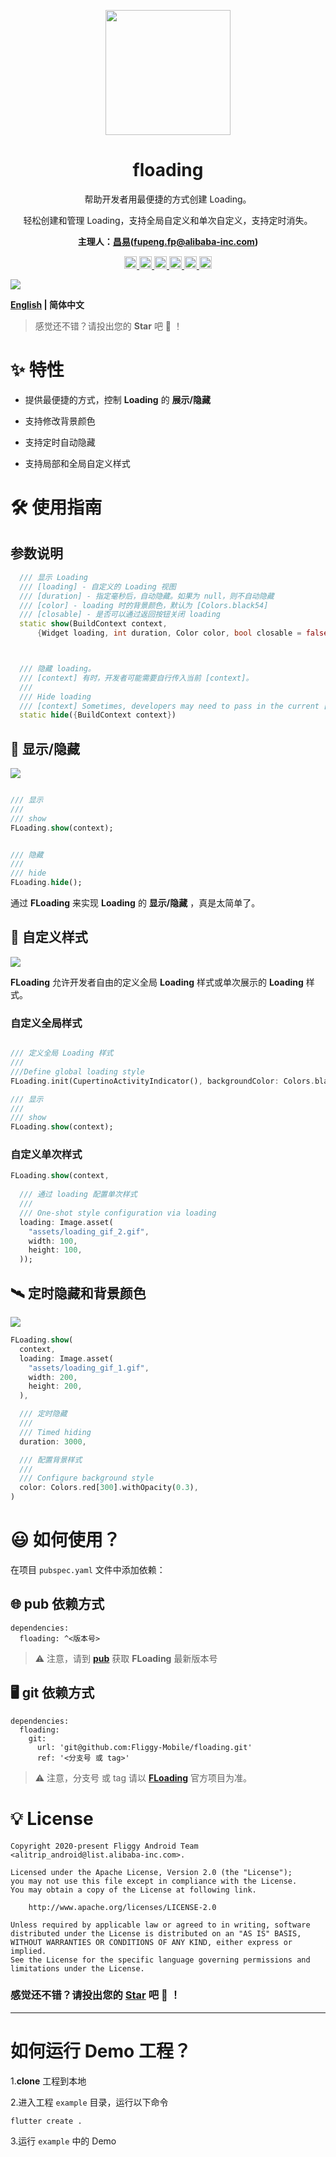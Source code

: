 <p align="center">
  <a href="https://github.com/Fliggy-Mobile">
    <img width="200" src="https://gw.alicdn.com/tfs/TB1a288sxD1gK0jSZFKXXcJrVXa-360-360.png">
  </a>
</p>

<h1 align="center">floading</h1>


<div align="center">

<p>帮助开发者用最便捷的方式创建 Loading。</p>

<p>轻松创建和管理 Loading，支持全局自定义和单次自定义，支持定时消失。</p>

<p><strong>主理人：<a href="">昌易</a>(<a href="fupeng.fp@alibaba-inc.com">fupeng.fp@alibaba-inc.com</a>)</strong></p>

<p>

<a href="https://pub.dev/packages/floading#-readme-tab-">
    <img height="20" src="https://img.shields.io/badge/Version-1.0.0-important.svg">
</a>


<a href="https://github.com/Fliggy-Mobile/floading">
    <img height="20" src="https://img.shields.io/badge/Build-passing-brightgreen.svg">
</a>


<a href="https://github.com/Fliggy-Mobile">
    <img height="20" src="https://img.shields.io/badge/Team-FAT-ffc900.svg">
</a>

<a href="https://www.dartcn.com/">
    <img height="20" src="https://img.shields.io/badge/Language-Dart-blue.svg">
</a>

<a href="https://pub.dev/documentation/floading/latest/floading/floading-library.html">
    <img height="20" src="https://img.shields.io/badge/API-done-yellowgreen.svg">
</a>

<a href="http://www.apache.org/licenses/LICENSE-2.0.txt">
   <img height="20" src="https://img.shields.io/badge/License-Apache--2.0-blueviolet.svg">
</a>

<p>
<p>

</div>

![](https://gw.alicdn.com/tfs/TB1XHHyf8Bh1e4jSZFhXXcC9VXa-1462-552.png)


**[English](https://github.com/Fliggy-Mobile/floading) | 简体中文**

> 感觉还不错？请投出您的 **Star** 吧 🥰 ！

# ✨ 特性

- 提供最便捷的方式，控制  **Loading**  的  **展示/隐藏** 

- 支持修改背景颜色

- 支持定时自动隐藏

- 支持局部和全局自定义样式

# 🛠 使用指南

## 参数说明

```dart
  /// 显示 Loading
  /// [loading] - 自定义的 Loading 视图
  /// [duration] - 指定毫秒后，自动隐藏。如果为 null，则不自动隐藏
  /// [color] - loading 时的背景颜色，默认为 [Colors.black54]
  /// [closable] - 是否可以通过返回按钮关闭 loading
  static show(BuildContext context,
      {Widget loading, int duration, Color color, bool closable = false})



  /// 隐藏 loading。
  /// [context] 有时，开发者可能需要自行传入当前 [context]。
  ///
  /// Hide loading
  /// [context] Sometimes, developers may need to pass in the current [context] by themselves.
  static hide({BuildContext context})
```

## 🌈 显示/隐藏

![](https://gw.alicdn.com/tfs/TB1PN_dbwgP7K4jSZFqXXamhVXa-720-449.gif)

```dart

/// 显示
///
/// show 
FLoading.show(context);


/// 隐藏
///
/// hide 
FLoading.hide();
```

通过  **FLoading**  来实现  **Loading**  的 **显示/隐藏** ，真是太简单了。


## 💎 自定义样式

![](https://gw.alicdn.com/tfs/TB1cZHVpcKfxu4jSZPfXXb3dXXa-750-468.gif)

 **FLoading**  允许开发者自由的定义全局  **Loading**  样式或单次展示的  **Loading**  样式。

### 自定义全局样式

```dart

/// 定义全局 Loading 样式
///
///Define global loading style
FLoading.init(CupertinoActivityIndicator(), backgroundColor: Colors.black38);

/// 显示
///
/// show
FLoading.show(context);
```

### 自定义单次样式

```dart
FLoading.show(context,
  
  /// 通过 loading 配置单次样式
  ///
  /// One-shot style configuration via loading
  loading: Image.asset(
    "assets/loading_gif_2.gif",
    width: 100,
    height: 100,
  ));
```

## 🛰 定时隐藏和背景颜色

![](https://gw.alicdn.com/tfs/TB1LAuKaOpE_u4jSZKbXXbCUVXa-750-468.gif)

```dart
FLoading.show(
  context,
  loading: Image.asset(
    "assets/loading_gif_1.gif",
    width: 200,
    height: 200,
  ),

  /// 定时隐藏
  ///
  /// Timed hiding
  duration: 3000,

  /// 配置背景样式
  ///
  /// Configure background style
  color: Colors.red[300].withOpacity(0.3),
)
```

# 😃 如何使用？

在项目 `pubspec.yaml` 文件中添加依赖：

## 🌐 pub 依赖方式

```
dependencies:
  floading: ^<版本号>
```

> ⚠️ 注意，请到 [**pub**](https://pub.dev/packages/floading) 获取 **FLoading** 最新版本号

## 🖥 git 依赖方式

```
dependencies:
  floading:
    git:
      url: 'git@github.com:Fliggy-Mobile/floading.git'
      ref: '<分支号 或 tag>'
```


> ⚠️ 注意，分支号 或 tag 请以 [**FLoading**](https://github.com/Fliggy-Mobile/floading) 官方项目为准。


# 💡 License

```
Copyright 2020-present Fliggy Android Team <alitrip_android@list.alibaba-inc.com>.

Licensed under the Apache License, Version 2.0 (the "License");
you may not use this file except in compliance with the License.
You may obtain a copy of the License at following link.

    http://www.apache.org/licenses/LICENSE-2.0

Unless required by applicable law or agreed to in writing, software
distributed under the License is distributed on an "AS IS" BASIS,
WITHOUT WARRANTIES OR CONDITIONS OF ANY KIND, either express or implied.
See the License for the specific language governing permissions and
limitations under the License.

```


### 感觉还不错？请投出您的 [**Star**](https://github.com/Fliggy-Mobile/floading) 吧 🥰 ！


---

# 如何运行 Demo 工程？

1.**clone** 工程到本地

2.进入工程 `example` 目录，运行以下命令

```
flutter create .
```

3.运行 `example` 中的 Demo



